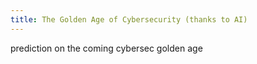 ```yaml
---
title: The Golden Age of Cybersecurity (thanks to AI)
---
```


prediction on the coming cybersec golden age
